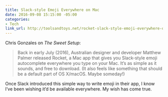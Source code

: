 ```yaml
---
title: Slack-style Emoji Everywhere on Mac
date: 2016-09-08 15:15:00 -05:00
categories:
- Tech
link_url: http://toolsandtoys.net/rocket-slack-style-emoji-everywhere-on-mac/
---
```


Chris Gonzales on *The Sweet Setup*:

> Back in early July (2016), Australian designer and developer Matthew Palmer released Rocket, a Mac app that gives you Slack-style emoji autocomplete everywhere you type on your Mac. It’s as simple as it sounds, and free to download. (It also feels like something that should be a default part of OS X/macOS. Maybe someday!)

Once Slack introduced this simple way to write emoji in their app, I know I’ve been wishing it’d be available everywhere. My wish has come true.
